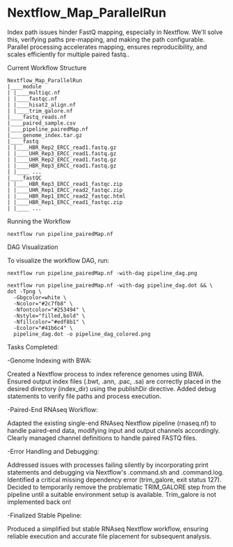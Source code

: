 # Nextflow_Map_ParallelRun
Index path issues hinder FastQ mapping, especially in Nextflow. We'll solve this, verifying paths pre-mapping, and making the path configurable. Parallel processing accelerates mapping, ensures reproducibility, and scales efficiently for multiple paired fastq..

Current Workflow Structure
```
Nextflow_Map_ParallelRun
|____module
| |____multiqc.nf
| |____fastqc.nf
| |____hisat2_align.nf
| |____trim_galore.nf
|____fastq_reads.nf
|____paired_sample.csv
|____pipeline_pairedMap.nf
|____genome_index.tar.gz
|____fastq
| |____HBR_Rep2_ERCC_read1.fastq.gz
| |____UHR_Rep3_ERCC_read1.fastq.gz
| |____UHR_Rep2_ERCC_read1.fastq.gz
| |____HBR_Rep3_ERCC_read1.fastq.gz
| |____ ...
|____fastQC
| |____HBR_Rep3_ERCC_read1_fastqc.zip
| |____UHR_Rep1_ERCC_read2_fastqc.zip
| |____HBR_Rep1_ERCC_read2_fastqc.html
| |____HBR_Rep1_ERCC_read1_fastqc.zip
| |____ ...
```
Running the Workflow

`nextflow run pipeline_pairedMap.nf`

DAG Visualization

To visualize the workflow DAG, run:

`nextflow run pipeline_pairedMap.nf -with-dag pipeline_dag.png`
```
nextflow run pipeline_pairedMap.nf -with-dag pipeline_dag.dot && \
dot -Tpng \
  -Gbgcolor=white \
  -Ncolor="#2c7fb8" \
  -Nfontcolor="#253494" \
  -Nstyle="filled,bold" \
  -Nfillcolor="#edf8b1" \
  -Ecolor="#41b6c4" \
  pipeline_dag.dot -o pipeline_dag_colored.png
```

Tasks Completed:

-Genome Indexing with BWA:

Created a Nextflow process to index reference genomes using BWA.
Ensured output index files (.bwt, .ann, .pac, .sa) are correctly placed in the desired directory (index_dir) using the publishDir directive.
Added debug statements to verify file paths and process execution.

-Paired-End RNAseq Workflow:

Adapted the existing single-end RNAseq Nextflow pipeline (rnaseq.nf) to handle paired-end data, modifying input and output channels accordingly.
Clearly managed channel definitions to handle paired FASTQ files.

-Error Handling and Debugging:

Addressed issues with processes failing silently by incorporating print statements and debugging via Nextflow's .command.sh and .command.log.
Identified a critical missing dependency error (trim_galore, exit status 127).
Decided to temporarily remove the problematic TRIM_GALORE step from the pipeline until a suitable environment setup is available.
Trim_galore is not implemented back on!

-Finalized Stable Pipeline:

Produced a simplified but stable RNAseq Nextflow workflow, ensuring reliable execution and accurate file placement for subsequent analysis.
